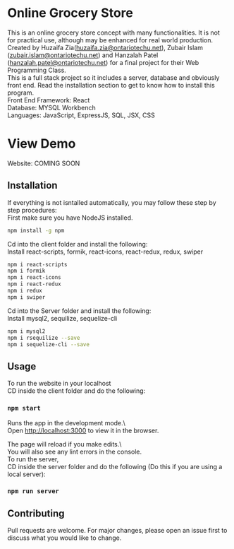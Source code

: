 # Online Grocery Store
This is an online grocery store concept with many functionalities. It is not for practical use, although may be enhanced for real world production.
Created by Huzaifa Zia(huzaifa.zia@ontariotechu.net), Zubair Islam (zubair.islam@ontariotechu.net) and Hanzalah Patel (hanzalah.patel@ontariotechu.net) for a final project for 
their Web Programming Class.  
This is a full stack project so it includes a server, database and obviously front end. Read the installation section to get to know how to install this program.  
Front End Framework: React  
Database: MYSQL Workbench  
Languages: JavaScript, ExpressJS, SQL, JSX, CSS  
# View Demo
Website: COMING SOON  
## Installation
If everything is not isntalled automatically, you may follow these step by step procedures:  
First make sure you have NodeJS installed.  
```bash
npm install -g npm
```
Cd into the client folder and install the following:  
Install react-scripts, formik, react-icons, react-redux, redux, swiper  
```bash
npm i react-scripts
npm i formik
npm i react-icons
npm i react-redux
npm i redux
npm i swiper
```
Cd into the Server folder and install the following:  
Install mysql2, sequilize, sequelize-cli  
```bash
npm i mysql2
npm i rsequilize --save
npm i sequelize-cli --save
```
## Usage
To run the website in your localhost  
CD inside the client folder and do the following:  
### `npm start`

Runs the app in the development mode.\  
Open [http://localhost:3000](http://localhost:3000) to view it in the browser.  

The page will reload if you make edits.\  
You will also see any lint errors in the console.  
To run the server,  
CD inside the server folder and do the following (Do this if you are using a local server):  
### `npm run server`

## Contributing
Pull requests are welcome. For major changes, please open an issue first to discuss what you would like to change.  
